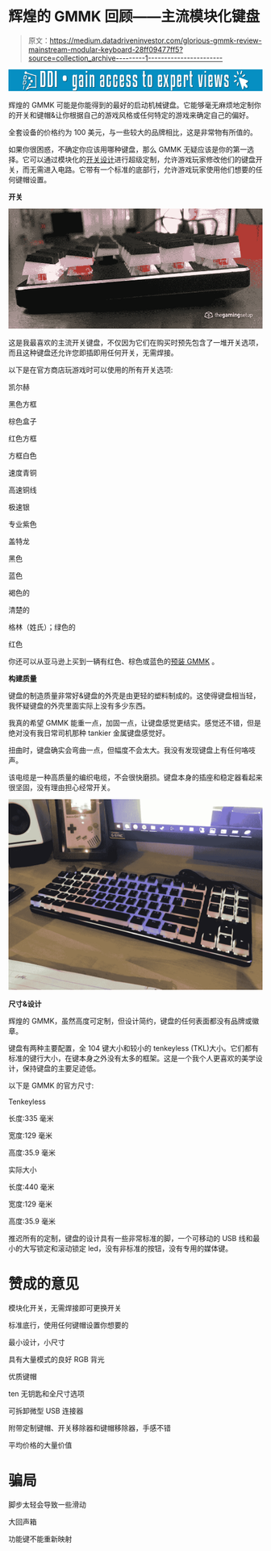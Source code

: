 # 辉煌的 GMMK 回顾——主流模块化键盘

> 原文：<https://medium.datadriveninvestor.com/glorious-gmmk-review-mainstream-modular-keyboard-28ff09477ff5?source=collection_archive---------1----------------------->

[![](img/af4a44963d913f749ed5b41aa15e4237.png)](http://www.track.datadriveninvestor.com/1B9E)

辉煌的 GMMK 可能是你能得到的最好的启动机械键盘。它能够毫无麻烦地定制你的开关和键帽&让你根据自己的游戏风格或任何特定的游戏来确定自己的偏好。

全套设备的价格约为 100 美元，与一些较大的品牌相比，这是非常物有所值的。

如果你很困惑，不确定你应该用哪种键盘，那么 GMMK 无疑应该是你的第一选择。它可以通过模块化的[开关设计](https://thegamingsetup.com/gaming-keyboards/buying-guides/keyboard-switch-chart)进行超级定制，允许游戏玩家修改他们的键盘开关，而无需进入电路。它带有一个标准的底部行，允许游戏玩家使用他们想要的任何键帽设置。

**开关**

![](img/f8ada8c35fb6187c34bccbf95cae082f.png)

这是我最喜欢的主流开关键盘，不仅因为它们在购买时预先包含了一堆开关选项，而且这种键盘还允许您即插即用任何开关，无需焊接。

以下是在官方商店玩游戏时可以使用的所有开关选项:

凯尔赫

黑色方框

棕色盒子

红色方框

方框白色

速度青铜

高速铜线

极速银

专业紫色

盖特龙

黑色

蓝色

褐色的

清楚的

格林（姓氏）；绿色的

红色

你还可以从亚马逊上买到一辆有红色、棕色或蓝色的[预装 GMMK](https://thegamingsetup.com/gaming-keyboards/reviews/glorious-gmmk) 。

**构建质量**

键盘的制造质量非常好&键盘的外壳是由更轻的塑料制成的。这使得键盘相当轻，我怀疑键盘的外壳里面实际上没有多少东西。

我真的希望 GMMK 能重一点，加固一点，让键盘感觉更结实。感觉还不错，但是绝对没有我日常司机那种 tankier 金属键盘感觉好。

扭曲时，键盘确实会弯曲一点，但幅度不会太大。我没有发现键盘上有任何咯吱声。

该电缆是一种高质量的编织电缆，不会很快磨损。键盘本身的插座和稳定器看起来很坚固，没有理由担心经常开关。

![](img/4836d43fa1fe39eed78e63cf82a2d582.png)

**尺寸&设计**

辉煌的 GMMK，虽然高度可定制，但设计简约，键盘的任何表面都没有品牌或徽章。

键盘有两种主要配置，全 104 键大小和较小的 tenkeyless (TKL)大小。它们都有标准的键行大小，在键本身之外没有太多的框架。这是一个我个人更喜欢的美学设计，保持键盘的主要足迹低。

以下是 GMMK 的官方尺寸:

Tenkeyless

长度:335 毫米

宽度:129 毫米

高度:35.9 毫米

实际大小

长度:440 毫米

宽度:129 毫米

高度:35.9 毫米

推迟所有的定制，键盘的设计具有一些非常标准的脚，一个可移动的 USB 线和最小的大写锁定和滚动锁定 led，没有非标准的按钮，没有专用的媒体键。

# 赞成的意见

模块化开关，无需焊接即可更换开关

标准底行，使用任何键帽设置你想要的

最小设计，小尺寸

具有大量模式的良好 RGB 背光

优质键帽

ten 无钥匙和全尺寸选项

可拆卸微型 USB 连接器

附带定制键帽、开关移除器和键帽移除器，手感不错

平均价格的大量价值

# 骗局

脚步太轻会导致一些滑动

大回声箱

功能键不能重新映射